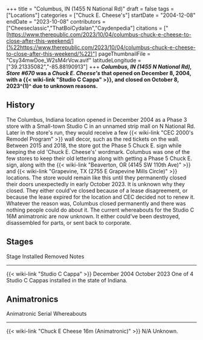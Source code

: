 +++
title = "Columbus, IN (1455 N National Rd)"
draft = false
tags = ["Locations"]
categories = ["Chuck E. Cheese's"]
startDate = "2004-12-08"
endDate = "2023-10-08"
contributors = ["Cheeseclassic","ThatBoiCydalan","Caydenpedia"]
citations = ["[https://www.therepublic.com/2023/10/04/columbus-chuck-e-cheese-to-close-after-this-weekend/](%22https://www.therepublic.com/2023/10/04/columbus-chuck-e-cheese-to-close-after-this-weekend/%22)"]
pageThumbnailFile = "Csy34mwDoe_W2sM4rVcw.avif"
latitudeLongitude = ["39.21335082","-85.88190913"]
+++
***Columbus, IN (1455 N National Rd), Store #670* was a *Chuck E. Cheese's* that opened on December 8, 2004, with a {{< wiki-link "Studio C Cappa" >}}, and closed on October 8, 2023^(1)^ due to unknown reasons.**

## History

The Columbus, Indiana location opened in December 2004 as a Phase 3 store with a Small-town Studio C in an unnamed strip mall on N National Rd. Later in the store's run, they would receive a few {{< wiki-link "CEC 2000's Remodel Program" >}} wall decor, such as the red tickets on the wall. Between 2015 and 2018, the store got the Phase 5 Chuck E. sign while keeping the old 'Chuck E. Cheese's' wordmark. Columbus was one of the few stores to keep their old lettering along with getting a Phase 5 Chuck E. sign, along with the {{< wiki-link "Beaverton, OR (4145 SW 110th Ave)" >}} and {{< wiki-link "Grapevine, TX (2755 E Grapevine Mills Circle)" >}} locations. The store would remain like this until they permanently closed their doors unexpectedly in early October 2023. It is unknown why they closed. They either could've closed because of a lease disagreement, or because the lease expired for the location and CEC decided not to renew it. Whatever the reason was, Columbus closed permanently and there was nothing people could do about it. The current whereabouts for the Studio C 16M animatronic are now unknown. It either could've been destroyed, disassembled for parts, or sent back to corporate.

## Stages

  Stage                                    Installed       Removed        Notes
  ---------------------------------------- --------------- -------------- -------------------------------------------------------------
  {{< wiki-link "Studio C Cappa" >}}   December 2004   October 2023   One of 4 Studio C Cappas installed in the state of Indiana.

## Animatronics

  Animatronic                                                Serial   Whereabouts
  ---------------------------------------------------------- -------- -------------
  {{< wiki-link "Chuck E Cheese 16m (Animatronic)" >}}   N/A      Unknown.
